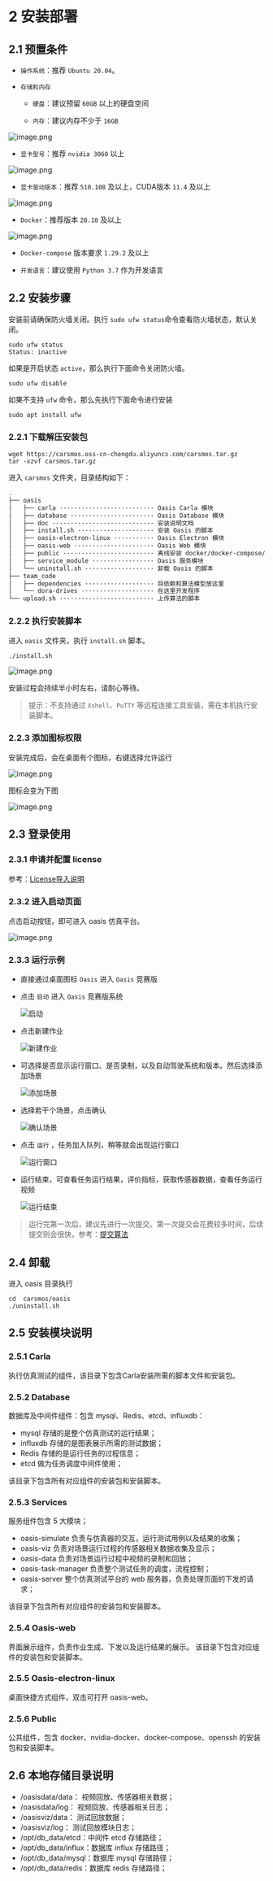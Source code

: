 # 2 安装部署

## 2.1 预置条件
- `操作系统`：推荐 `Ubuntu 20.04`。

- `存储和内存`

  - `硬盘`：建议预留 `60GB` 以上的硬盘空间

  - `内存`：建议内存不少于 `16GB`

![image.png](../images/install/1.png)

- `显卡型号`：推荐 `nvidia 3060` 以上

![image.png](../images/install/2.png)

- `显卡驱动版本`：推荐 `510.108` 及以上，CUDA版本 `11.4` 及以上

![image.png](../images/install/3.png)

- `Docker`：推荐版本 `20.10` 及以上

![image.png](../images/install/4.png)

- `Docker-compose` 版本要求 `1.29.2` 及以上

- `开发语言`：建议使用 `Python 3.7` 作为开发语言


## 2.2 安装步骤

安装前请确保防火墙关闭。执行 `sudo ufw status`命令查看防火墙状态，默认关闭。

```shell
sudo ufw status
Status: inactive
```
如果是开启状态 `active`，那么执行下面命令关闭防火墙。

```shell
sudo ufw disable
```

如果不支持 `ufw` 命令，那么先执行下面命令进行安装

```shell
sudo apt install ufw
```

### 2.2.1 下载解压安装包

```shell
wget https://carsmos.oss-cn-chengdu.aliyuncs.com/carsmos.tar.gz
tar -xzvf carsmos.tar.gz
```

进入 `carsmos` 文件夹，目录结构如下：
```bash
.
├── oasis
│   ├── carla ·························· Oasis Carla 模块
│   ├── database ······················· Oasis Database 模块
│   ├── doc ···························· 安装说明文档
│   ├── install.sh ····················· 安装 Oasis 的脚本
│   ├── oasis-electron-linux ··········· Oasis Electron 模块
│   ├── oasis-web ······················ Oasis Web 模块
│   ├── public ························· 离线安装 docker/docker-compose/openssh-server
│   ├── service_module ················· Oasis 服务模块
│   └── uninstall.sh ··················· 卸载 Oasis 的脚本
├── team_code
│   ├── dependencies ··················· 将依赖和算法模型放这里
│   └── dora-drives ···················· 在这里开发程序
└── upload.sh ·························· 上传算法的脚本

```

### 2.2.2 执行安装脚本

进入 `oasis` 文件夹，执行 `install.sh` 脚本。

```shell
./install.sh
```

![image.png](../images/install/install.jpg)

安装过程会持续半小时左右，请耐心等待。

> 提示：不支持通过 `Xshell`、`PuTTY` 等远程连接工具安装，需在本机执行安装脚本。

<!-- > 提示：如果执行安装脚本显示 `Permission denied`，请参考如下命令将用户加入 `docker` 组，从而解决权限问题
```shell
sudo gpasswd -a $USER docker
newgrp docker
``` -->

### 2.2.3 添加图标权限

安装完成后，会在桌面有个图标，右键选择允许运行

![image.png](../images/install/5.png)

图标会变为下图

![image.png](../images/install/6.png)

## 2.3 登录使用
### 2.3.1 申请并配置 license

参考：[License导入说明](zh-cn/license.md)

<!-- > 请注意：需要在 [**算法提交系统**](https://) 中申请参赛并且审核通过之后，才可以申请 license。 -->

<!-- ![image.png](../images/install/7.png)

按照如下流程申请

![image.png](../images/install/8.png)

点击 `提交` 后， 并把 license 下载到本地。

## 3.2 配置 license

选择 license 配置后，选择上面步骤下载的  lincense。

![image.png](../images/install/9.png) -->
### 2.3.2 进入启动页面

点击启动按钮，即可进入 oasis 仿真平台。

![image.png](../images/install/10.png)

### 2.3.3 运行示例

- 直接通过桌面图标 `Oasis` 进入 `Oasis` 竞赛版

- 点击 `启动` 进入 `Oasis` 竞赛版系统

  ![启动](../images/start/4.png)

- 点击新建作业

  ![新建作业](../images/start/5.png)

- 可选择是否显示运行窗口、是否录制，以及自动驾驶系统和版本。然后选择添加场景
  
  ![添加场景](../images/start/6.png)

- 选择若干个场景，点击确认

  ![确认场景](../images/start/7.png)

- 点击 `运行` ，任务加入队列，稍等就会出现运行窗口

  ![运行窗口](../images/start/9.png)

- 运行结束，可查看任务运行结果，评价指标，获取传感器数据，查看任务运行视频

  ![运行结束](../images/start/11.png)

> 运行完第一次后，建议先进行一次提交。第一次提交会花费较多时间，后续提交则会很快，参考：[提交算法](zh-cn/submit.md)

## 2.4 卸载
进入 oasis 目录执行
```shell
cd  carsmos/oasis
./uninstall.sh
```

<!-- ## 2.5 产品说明
Oasis 仿真测试产品包含以下模块：

- Carla
- Database
- Services
- Web

推荐的系统版本配置：

- Ubuntu 20.04
- NVIDIA 3060
- NVIDIA 驱动 510.108 -->

## 2.5 安装模块说明
### 2.5.1 Carla
执行仿真测试的组件，该目录下包含Carla安装所需的脚本文件和安装包。
### 2.5.2 Database
数据库及中间件组件：包含 mysql、Redis、etcd、influxdb：

- mysql 存储的是整个仿真测试的运行结果；
- influxdb 存储的是图表展示所需的测试数据；
- Redis 存储的是运行任务的过程信息；
- etcd 做为任务调度中间件使用；

该目录下包含所有对应组件的安装包和安装脚本。
### 2.5.3 Services
服务组件包含 5 大模块；

- oasis-simulate 负责与仿真器的交互，运行测试用例以及结果的收集；
- oasis-viz 负责对场景运行过程的传感器相关数据收集及显示；
- oasis-data 负责对场景运行过程中视频的录制和回放；
- oasis-task-manager 负责整个测试任务的调度，流程控制；
- oasis-server 整个仿真测试平台的 web 服务器，负责处理页面的下发的请求；

该目录下包含所有对应组件的安装包和安装脚本。
### 2.5.4 Oasis-web
界面展示组件，负责作业生成、下发以及运行结果的展示。
该目录下包含对应组件的安装包和安装脚本。

### 2.5.5 Oasis-electron-linux
桌面快捷方式组件，双击可打开 oasis-web。

### 2.5.6 Public
公共组件，包含 docker、nvidia-docker、docker-compose、openssh 的安装包和安装脚本。

## 2.6 本地存储目录说明

- /oasisdata/data： 视频回放、传感器相关数据；
- /oasisdata/log： 视频回放、传感器相关日志；
- /oasisviz/data： 测试回放数据；
- /oasisviz/log： 测试回放模块日志；
- /opt/db_data/etcd：中间件 etcd 存储路径；
- /opt/db_data/influx：数据库 influx 存储路径；
- /opt/db_data/mysql：数据库 mysql 存储路径；
- /opt/db_data/redis：数据库 redis 存储路径；



